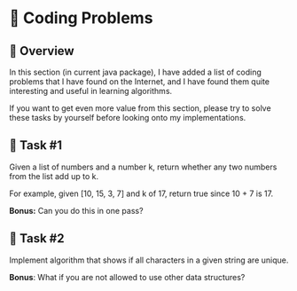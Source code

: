 # 📍 Coding Problems

## 🦅 Overview

In this section (in current java package), I have added a list of coding problems that I have found on the Internet, and
I have found them quite interesting and useful in learning algorithms.

If you want to get even more value from this section, please try to solve these tasks by yourself before looking onto my
implementations.

## 📙 Task #1

Given a list of numbers and a number k, return whether any two numbers from the list add up to k.

For example, given [10, 15, 3, 7] and k of 17, return true since 10 + 7 is 17.

**Bonus:** Can you do this in one pass?

## 📒 Task #2

Implement algorithm that shows if all characters in a given string are unique.

**Bonus**: What if you are not allowed to use other data structures?
